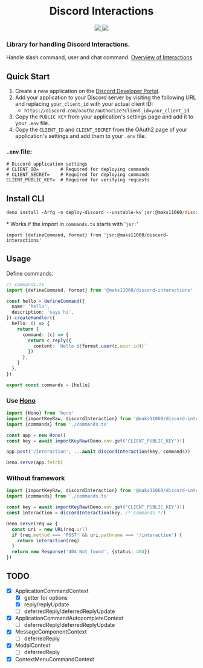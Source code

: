 <h1 align="center">Discord Interactions</h1>
<div align="center">
  <a href="https://jsr.io/@maks11060/discord-interactions">
    <img src="https://jsr.io/badges/@maks11060/discord-interactions">
  </a>
  <a href="https://github.com/MAKS11060/discord-interactions/actions/workflows/ci.yml">
    <img src="https://github.com/MAKS11060/discord-interactions/actions/workflows/ci.yml/badge.svg">
  </a>
</div>


### Library for handling **Discord Interactions**.
Handle slash command, user and chat command. [Overview of Interactions](https://discord.com/developers/docs/interactions/overview)

## Quick Start

1. Create a new application on the [Discord Developer Portal](https://discord.com/developers/applications).
2. Add your application to your Discord server by visiting the following URL and replacing `your_client_id` with your actual client ID:
   - `https://discord.com/oauth2/authorize?client_id=your_client_id`
3. Copy the `PUBLIC KEY` from your application's settings page and add it to your `.env` file.
4. Copy the `CLIENT_ID` and `CLIENT_SECRET` from the OAuth2 page of your application's settings and add them to your `.env` file.

### `.env` file:
```
# Discord application settings
# CLIENT_ID=        # Required for deploying commands
# CLIENT_SECRET=    # Required for deploying commands
CLIENT_PUBLIC_KEY=  # Required for verifying requests
```

## Install CLI
```ps
deno install -Arfg -n deploy-discord --unstable-kv jsr:@maks11060/discord-interactions/cli
```
\* Works if the import in `commands.ts` starts with '`jsr:`'

`import {defineCommand, format} from 'jsr:@maks11060/discord-interactions'`

## Usage

Define commands:
```ts
// commands.ts
import {defineCommand, format} from '@maks11060/discord-interactions'

const hello = defineCommand({
  name: 'hello',
  description: 'says hi',
}).createHandler({
  hello: () => {
    return {
      command: (c) => {
        return c.reply({
          content: `Hello ${format.user(c.user.id)}`
        })
      },
    }
  },
})

export const commands = [hello]
```

### Use [Hono](https://hono.dev)

```ts
import {Hono} from 'hono'
import {importKeyRaw, discordInteraction} from '@maks11060/discord-interactions/hono'
import {commands} from './commands.ts'

const app = new Hono()
const key = await importKeyRaw(Deno.env.get('CLIENT_PUBLIC_KEY')!)

app.post('/interaction', ...await discordInteraction(key, commands))

Deno.serve(app.fetch)
```

### Without framework
```ts
import {importKeyRaw, discordInteraction} from '@maks11060/discord-interactions'
import {commands} from './commands.ts'

const key = await importKeyRaw(Deno.env.get('CLIENT_PUBLIC_KEY')!)
const interaction = discordInteraction(key, /* commands */)

Deno.serve(req => {
  const uri = new URL(req.url)
  if (req.method === 'POST' && uri.pathname === '/interaction') {
    return interaction(req)
  }
  return new Response('404 Not found', {status: 404})
})
```

## TODO
  - [x] ApplicationCommandContext
    - [x] getter for options
    - [x] reply/replyUpdate
    - [ ] deferredReply/deferredReplyUpdate
  - [x] ApplicationCommandAutocompleteContext
    - [ ] deferredReply/deferredReplyUpdate
  - [x] MessageComponentContext
    - [ ] deferredReply
  - [x] ModalContext
    - [ ] deferredReply
  - [x] ContextMenuCommandContext
